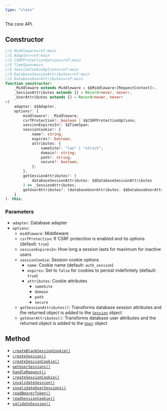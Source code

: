 ```yaml
---
type: "class"
---
```


The core API.

## Constructor

```ts
//$ Middleware=ref:main
//$ Adapter=ref:main
//$ CSRFProtectionOptions=ref:main
//$ TimeSpan=main
//$ SessionCookieOptions=ref:main
//$ DatabaseSessionAttributes=ref:main
//$ DatabaseUserAttributes=ref:main
function constructor<
	_Middleware extends Middleware = $$Middleware<[RequestContext]>,
	_SessionAttributes extends {} = Record<never, never>,
	_UserAttributes extends {} = Record<never, never>
>(
	adapter: $$Adapter,
	options?: {
		middleware?: _Middleware;
		csrfProtection?: boolean | $$CSRFProtectionOptions;
		sessionExpiresIn?: $$TimeSpan;
		sessionCookie?: {
			name?: string;
			expires?: boolean;
			attributes: {
				sameSite?: "lax" | "strict";
				domain?: string;
				path?: string;
				secure?: boolean;
			};
		};
		getSessionAttributes?: (
			databaseSessionAttributes: $$DatabaseSessionAttributes
		) => _SessionAttributes;
		getUserAttributes?: (databaseUserAttributes: $$DatabaseUserAttributes) => _UserAttributes;
	}
): this;
```

### Parameters

- `adapter`: Database adapter
- `options`:
  - `middleware`: Middleware
  - `csrfProtection`: If CSRF protection is enabled and its options (default: `true`)
  - `sessionExpiresIn`: How long a session lasts for maximum for inactive users
  - `sessionCookie`: Session cookie options
  	- `name`: Cookie name (default: `auth_session`)
	- `expires`: Set to `false` for cookies to persist indefinitely (default: `true`)
	- `attributes`: Cookie attributes
		- `sameSite`
		- `domain`
		- `path`
		- `secure`
  - `getSessionAttributes()`: Transforms database session attributes and the returned object is added to the [`Session`](ref:main) object
  - `getUserAttributes()`: Transforms database user attributes and the returned object is added to the [`User`](ref:main) object

## Method

- [`createBlankSessionCookie()`](ref:main/Lucia)
- [`createSession()`](ref:main/Lucia)
- [`createSessionCookie()`](ref:main/Lucia)
- [`getUserSessions()`](ref:main/Lucia)
- [`handleRequest()`](ref:main/Lucia)
- [`createSessionCookie()`](ref:main/Lucia)
- [`invalidateSession()`](ref:main/Lucia)
- [`invalidateUserSessions()`](ref:main/Lucia)
- [`readBearerToken()`](ref:main/Lucia)
- [`readSessionCookie()`](ref:main/Lucia)
- [`validateSession()`](ref:main/Lucia)
